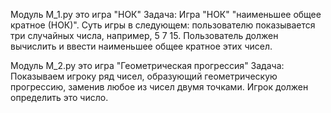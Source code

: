 Модуль M_1.py это игра "НОК"
Задача: Игра "НОК" "наименьшее общее кратное (НОК)". Суть
игры в следующем: пользователю показывается три случайных числа, например, 5 7 15.
Пользователь должен вычислить и ввести наименьшее общее кратное этих чисел. 

Модуль M_2.py это игра "Геометрическая прогрессия"
Задача: Показываем игроку ряд чисел, образующий
геометрическую прогрессию, заменив любое из чисел двумя точками. Игрок
должен определить это число.